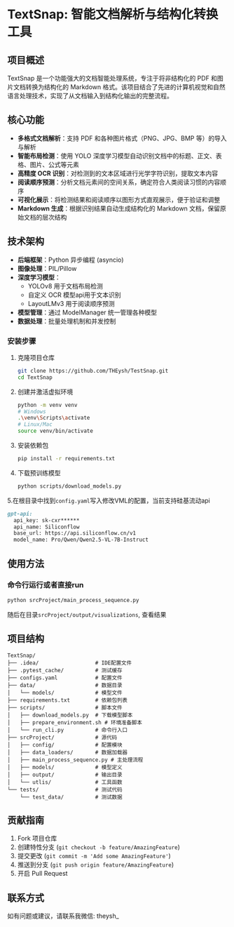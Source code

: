 # TextSnap: 智能文档解析与结构化转换工具

## 项目概述
TextSnap 是一个功能强大的文档智能处理系统，专注于将非结构化的 PDF 和图片文档转换为结构化的 Markdown 格式。该项目结合了先进的计算机视觉和自然语言处理技术，实现了从文档输入到结构化输出的完整流程。

## 核心功能
- **多格式文档解析**：支持 PDF 和各种图片格式（PNG、JPG、BMP 等）的导入与解析
- **智能布局检测**：使用 YOLO 深度学习模型自动识别文档中的标题、正文、表格、图片、公式等元素
- **高精度 OCR 识别**：对检测到的文本区域进行光学字符识别，提取文本内容
- **阅读顺序预测**：分析文档元素间的空间关系，确定符合人类阅读习惯的内容顺序
- **可视化展示**：将检测结果和阅读顺序以图形方式直观展示，便于验证和调整
- **Markdown 生成**：根据识别结果自动生成结构化的 Markdown 文档，保留原始文档的层次结构

## 技术架构
- **后端框架**：Python 异步编程 (asyncio)
- **图像处理**：PIL/Pillow
- **深度学习模型**：
  - YOLOv8 用于文档布局检测
  - 自定义 OCR 模型api用于文本识别
  - LayoutLMv3 用于阅读顺序预测
- **模型管理**：通过 ModelManager 统一管理各种模型
- **数据处理**：批量处理机制和并发控制

### 安装步骤
1. 克隆项目仓库
   ```bash
   git clone https://github.com/THEysh/TestSnap.git
   cd TextSnap
   ```

2. 创建并激活虚拟环境
   ```bash
   python -m venv venv
   # Windows
   .\venv\Scripts\activate
   # Linux/Mac
   source venv/bin/activate
   ```

3. 安装依赖包
   ```bash
   pip install -r requirements.txt
   ```

4. 下载预训练模型
   ```bash
   python scripts/download_models.py
   ```
5.在根目录中找到`config.yaml`写入修改VML的配置，当前支持硅基流动api
```markdown
gpt-api:
  api_key: sk-cxr******
  api_name: Siliconflow
  base_url: https://api.siliconflow.cn/v1
  model_name: Pro/Qwen/Qwen2.5-VL-7B-Instruct
```
## 使用方法
### 命令行运行或者直接run
```bash
python srcProject/main_process_sequence.py
```
随后在目录`srcProject/output/visualizations`, 查看结果

## 项目结构
```
TextSnap/
├── .idea/                  # IDE配置文件
├── .pytest_cache/          # 测试缓存
├── configs.yaml            # 配置文件
├── data/                   # 数据目录
│   └── models/             # 模型文件
├── requirements.txt        # 依赖包列表
├── scripts/                # 脚本文件
│   ├── download_models.py  # 下载模型脚本
│   ├── prepare_environment.sh # 环境准备脚本
│   └── run_cli.py          # 命令行入口
├── srcProject/             # 源代码
│   ├── config/             # 配置模块
│   ├── data_loaders/       # 数据加载器
│   ├── main_process_sequence.py # 主处理流程
│   ├── models/             # 模型定义
│   ├── output/             # 输出目录
│   └── utlis/              # 工具函数
└── tests/                  # 测试代码
    └── test_data/          # 测试数据
```

## 贡献指南
1.  Fork 项目仓库
2.  创建特性分支 (`git checkout -b feature/AmazingFeature`)
3.  提交更改 (`git commit -m 'Add some AmazingFeature'`)
4.  推送到分支 (`git push origin feature/AmazingFeature`)
5.  开启 Pull Request

## 联系方式
如有问题或建议，请联系我微信: theysh_